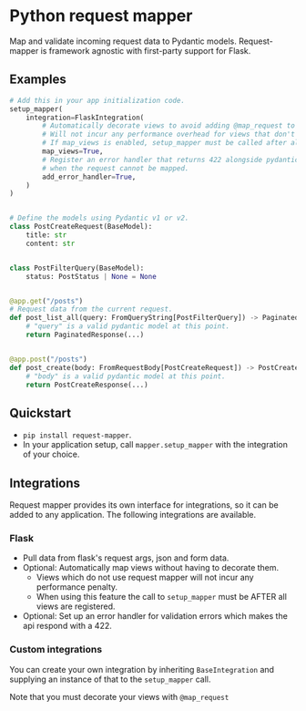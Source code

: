 # Python request mapper

Map and validate incoming request data to Pydantic models. Request-mapper is framework agnostic with first-party
support for Flask.

## Examples

```python
# Add this in your app initialization code.
setup_mapper(
    integration=FlaskIntegration(
        # Automatically decorate views to avoid adding @map_request to every view.
        # Will not incur any performance overhead for views that don't use request-mapper.
        # If map_views is enabled, setup_mapper must be called after all views have been registered!
        map_views=True,
        # Register an error handler that returns 422 alongside pydantic validation errors
        # when the request cannot be mapped.
        add_error_handler=True,
    )
)


# Define the models using Pydantic v1 or v2.
class PostCreateRequest(BaseModel):
    title: str
    content: str


class PostFilterQuery(BaseModel):
    status: PostStatus | None = None


@app.get("/posts")
# Request data from the current request.
def post_list_all(query: FromQueryString[PostFilterQuery]) -> PaginatedResponse[Post]:
    # "query" is a valid pydantic model at this point.
    return PaginatedResponse(...)


@app.post("/posts")
def post_create(body: FromRequestBody[PostCreateRequest]) -> PostCreateResponse:
    # "body" is a valid pydantic model at this point.
    return PostCreateResponse(...)

```

## Quickstart

* `pip install request-mapper`.
* In your application setup, call `mapper.setup_mapper` with the integration of your choice.

## Integrations

Request mapper provides its own interface for integrations, so it can be added to any application. The following
integrations are available.

### Flask

* Pull data from flask's request args, json and form data.
* Optional: Automatically map views without having to decorate them.
  * Views which do not use request mapper will not incur any performance penalty.
  * When using this feature the call to `setup_mapper` must be AFTER all views are registered.
* Optional: Set up an error handler for validation errors which makes the api respond with a 422.

### Custom integrations

You can create your own integration by inheriting `BaseIntegration` and supplying an instance of that
to the `setup_mapper` call.

Note that you must decorate your views with `@map_request`
